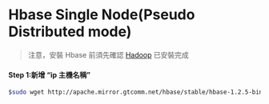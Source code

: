# Hbase Single Node\(Pseudo Distributed mode\)

> 注意，安裝 Hbase 前須先確認 [Hadoop](https://max821214.gitbooks.io/teaching-guide/content/hadoop-single-node.html) 已安裝完成

#### Step 1:新增 “ip 主機名稱”

```bash
$sudo wget http://apache.mirror.gtcomm.net/hbase/stable/hbase-1.2.5-bin.tar.gz
```



